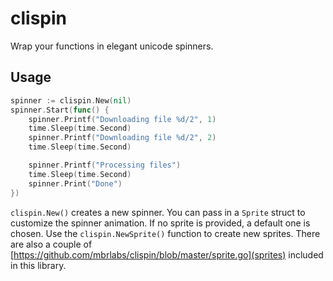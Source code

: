  # clispin
 Wrap your functions in elegant unicode spinners.

 ## Usage
```go
spinner := clispin.New(nil)
spinner.Start(func() {
    spinner.Printf("Downloading file %d/2", 1)
    time.Sleep(time.Second)
    spinner.Printf("Downloading file %d/2", 2)
    time.Sleep(time.Second)

    spinner.Printf("Processing files")
    time.Sleep(time.Second)
    spinner.Print("Done")
})
```

```clispin.New()``` creates a new spinner. You can pass in a ```Sprite``` struct to customize the spinner
animation. If no sprite is provided, a default one is chosen. Use the ```clispin.NewSprite()``` function to create new sprites. 
There are also a couple of [https://github.com/mbrlabs/clispin/blob/master/sprite.go](sprites) included in this library. 